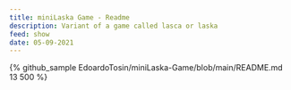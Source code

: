 ```yaml
---
title: miniLaska Game - Readme
description: Variant of a game called lasca or laska
feed: show
date: 05-09-2021
---
```


{% github_sample EdoardoTosin/miniLaska-Game/blob/main/README.md 13 500 %}
